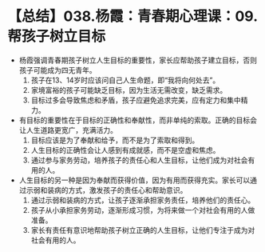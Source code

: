 # 【总结】038.杨霞：青春期心理课：09.帮孩子树立目标

-   杨霞强调青春期孩子树立人生目标的重要性，家长应帮助孩子建立目标，否则孩子可能成为四无青年。
    1.  孩子在13、14岁时应该问自己人生命题，即“我将向何处去”。
    2.  家境富裕的孩子可能缺乏目标，因为生活无需改变，缺乏需求。
    3.  目标过多会导致焦虑和矛盾，孩子应避免追求完美，应有定力和集中精力。
-   有目标的重要性在于目标的正确性和奉献性，而非单纯的索取。正确的目标会让人生道路更宽广，充满活力。
    1.  目标应该是为了奉献和给予，而不是为了索取和得到。
    2.  人生目标的正确性会让人感到有成就感，而不是空虚和焦虑。
    3.  通过参与家务劳动，培养孩子的责任心和人生目标，让他们成为对社会有用的人。
-   人生目标的另一种是因为奉献而获得价值，因为有用而获得充实。家长可以通过示弱和装病的方式，激发孩子的责任心和帮助意识。
    1.  通过示弱和装病的方式，让孩子逐渐承担家务责任，培养他们的责任心。
    2.  孩子从小承担家务劳动，逐渐形成习惯，为将来做一个对社会有用的人做准备。
    3.  家长有责任有意识地帮助孩子树立正确的人生目标，让他们专注于成为对社会有用的人。